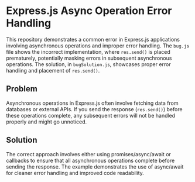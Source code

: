 # Express.js Async Operation Error Handling
This repository demonstrates a common error in Express.js applications involving asynchronous operations and improper error handling.  The `bug.js` file shows the incorrect implementation, where `res.send()` is placed prematurely, potentially masking errors in subsequent asynchronous operations. The solution, in `bugSolution.js`, showcases proper error handling and placement of `res.send()`.

## Problem
Asynchronous operations in Express.js often involve fetching data from databases or external APIs.  If you send the response (`res.send()`) before these operations complete, any subsequent errors will not be handled properly and might go unnoticed.

## Solution
The correct approach involves either using promises/async/await or callbacks to ensure that all asynchronous operations complete before sending the response. The example demonstrates the use of async/await for cleaner error handling and improved code readability.